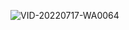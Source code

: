 
![VID-20220717-WA0064](https://user-images.githubusercontent.com/99770843/184427432-602c14b2-5152-4aea-966f-e7be644d171d.gif)
